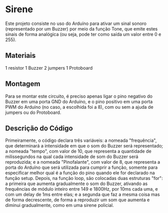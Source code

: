 # Sirene

Este projeto consiste no uso do Arduíno para ativar um sinal sonoro (representado por um Buzzer) por meio da função Tone, que emite estes sinais de forma analógica (ou seja, pode ter como saída um valor entre 0 e 255).

## Materiais

1 resistor
1 Buzzer
2 jumpers
1 Protoboard

## Montagem

Para se montar este circuito, é preciso apenas ligar o pino negativo do Buzzer em uma porta GND do Arduíno, e o pino positivo em uma porta PWM do Arduíno (no caso, a escolhida foi a 8), com ou sem a ajuda de jumpers ou do Protoboard.

## Descrição do Código

Primeiramente, o código declara três variáveis: a nomeada "frequência", que determinará a intensidade em que o som do Buzzer será representado; a nomeada "tempo", com valor de 10, que representa a quantidade de milissegundos na qual cada intensidade de som do Buzzer será reproduzida; e a nomeada "Pinofalante", com valor de 8, que representa a porta do Arduíno que será utilizada para cumprir a função, somente para especificar melhor qual é a função do pino quando ele for declarado na função setup.
Depois, na função loop, são colocadas duas estruturas "for": a primeira que aumenta gradualmente o som do Buzzer, ativando as frequências de módulo inteiro entre 149 e 1800Hz, por 10ms cada uma, e com um delay de 1ms entre elas; e a segunda que faz a mesma coisa mas de forma decrescente, de forma a reproduzir um som que aumenta e diminui gradualmente, como em uma sirene policial.
